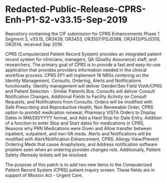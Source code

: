# Redacted-Public-Release-CPRS-Enh-P1-S2-v33.15-Sep-2019
Repository containing the CIF submission for CPRS Enhancements Phase 1 Segment 2, v33.15, OR*3*439, OR*3*453, OR*3*507/PSJ*5*388, OR*3*413/PSJ*5*319, OR*3*514, received Sep 2019.

CPRS (Computerized Patient Record System) provides an integrated patient record system for clinicians, managers, QA (Quality Assurance) staff, and researchers. The primary goal of CPRS is to provide a fast and easy-to-use application that provides providers information needed in the clinical workflow process. CPRS EP1 will implement 18 NRSs centering on the Identity Management, Consults, Ordering, Alerts and Notifications functionality. Identity management will deliver Gender/Sex Field VistA/CPRS and Patient Selection - Similar Patients Box. Consults will deliver Consult Notification Changes, Additional Fields to Facility Activity on Consult Requests, and Notifications from Consults. Orders will be modified with Safe Prescribing and Reproductive Health, Non Renewable Order, CPRS option to prohibit medication renewal, Pharmacy VISTA Orders to Display Dates in MM/DD/YYYY format, and Add a Hard Stop for Date Entry, Addition of a function to enter Stop and Start dates for medications in CPRS, Reasons why PRN Medications were Given and Allow transfer between inpatient, outpatient, and non-VA meds. Alerts and Notifications will be modified with Alert/Notification Enhancement, CPRS: Allergy View/Prevent Ordering Meds that cause Anaphylaxis, and Address notification software problem seen when an ordering provider changes role. Additionally, Patient Safety /Remedy tickets will be resolved.

The purpose of this patch is to add two new items to the Computerized  Patient Record System (CPRS) patient inquiry screen. These fields are in  support of Mission Act - Urgent Care.
  
